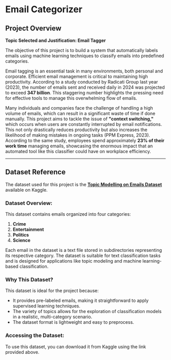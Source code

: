 # Email Categorizer

## Project Overview

**Topic Selected and Justification: Email Tagger**

The objective of this project is to build a system that automatically labels emails using machine learning techniques to classify emails into predefined categories.

Email tagging is an essential task in many environments, both personal and corporate. Efficient email management is critical to maintaining high productivity. According to a study conducted by Radicati Group last year (2023), the number of emails sent and received daily in 2024 was projected to exceed **347 billion**. This staggering number highlights the pressing need for effective tools to manage this overwhelming flow of emails.

Many individuals and companies face the challenge of handling a high volume of emails, which can result in a significant waste of time if done manually. This project aims to tackle the issue of **"context switching,"** which occurs when users are constantly interrupted by email notifications. This not only drastically reduces productivity but also increases the likelihood of making mistakes in ongoing tasks (PPM Express, 2023). According to the same study, employees spend approximately **23% of their work time** managing emails, showcasing the enormous impact that an automated tool like this classifier could have on workplace efficiency.

---

## Dataset Reference

The dataset used for this project is the **[Topic Modelling on Emails Dataset](https://www.kaggle.com/datasets/dipankarsrirag/topic-modelling-on-emails/data)** available on Kaggle. 

### Dataset Overview:
This dataset contains emails organized into four categories:
1. **Crime**
2. **Entertainment**
3. **Politics**
4. **Science**

Each email in the dataset is a text file stored in subdirectories representing its respective category. The dataset is suitable for text classification tasks and is designed for applications like topic modeling and machine learning-based classification.

### Why This Dataset?
This dataset is ideal for the project because:
- It provides pre-labeled emails, making it straightforward to apply supervised learning techniques.
- The variety of topics allows for the exploration of classification models in a realistic, multi-category scenario.
- The dataset format is lightweight and easy to preprocess.

### Accessing the Dataset:
To use this dataset, you can download it from Kaggle using the link provided above.
